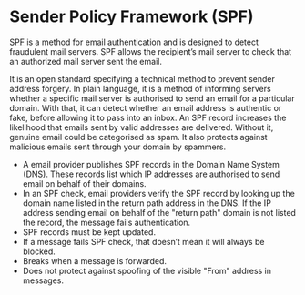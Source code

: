 # Sender Policy Framework (SPF)

[SPF](spf.md) is a method for email authentication and is designed to detect fraudulent mail servers. 
SPF allows the recipient’s mail server to check that an authorized mail server sent the email.

It is an open standard specifying a technical method to prevent sender address forgery. 
In plain language, it is a method of informing servers whether a specific mail server is authorised to send an email 
for a particular domain. With that, it can detect whether an email address is authentic or fake, before allowing it 
to pass into an inbox. An SPF record increases the likelihood that emails sent by valid addresses are delivered. 
Without it, genuine email could be categorised as spam. It also protects against malicious emails sent through your 
domain by spammers.

* A email provider publishes SPF records in the Domain Name System (DNS). These records list which IP addresses are authorised to send email on behalf of their domains.
* In an SPF check, email providers verify the SPF record by looking up the domain name listed in the return path address in the DNS. If the IP address sending email on behalf of the "return path" domain is not listed the record, the message fails authentication.
* SPF records must be kept updated.
* If a message fails SPF check, that doesn’t mean it will always be blocked.
* Breaks when a message is forwarded.
* Does not protect against spoofing of the visible "From" address in messages.